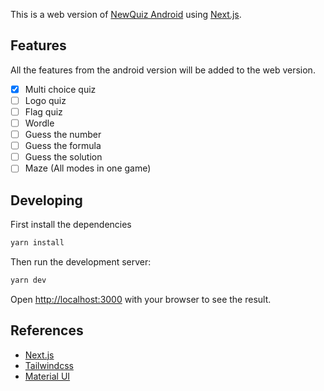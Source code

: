 This is a web version of [NewQuiz Android](https://github.com/joaomanaia/newquiz) using [Next.js](https://nextjs.org/).

## Features

All the features from the android version will be added to the web version.

- [x] Multi choice quiz
- [ ] Logo quiz
- [ ] Flag quiz
- [ ] Wordle
- [ ] Guess the number
- [ ] Guess the formula
- [ ] Guess the solution
- [ ] Maze (All modes in one game)

## Developing

First install the dependencies

```bash
yarn install
```

Then run the development server:

```bash
yarn dev
```

Open [http://localhost:3000](http://localhost:3000) with your browser to see the result.

## References

- [Next.js](https://nextjs.org/)
- [Tailwindcss](https://tailwindcss.com/)
- [Material UI](https://mui.com/)